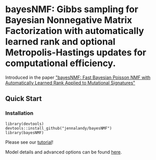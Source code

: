# bayesNMF: Gibbs sampling for Bayesian Nonnegative Matrix Factorization with automatically learned rank and optional Metropolis-Hastings updates for computational efficiency.

Introduced in the paper ["bayesNMF: Fast Bayesian Poisson NMF with Automatically Learned Rank Applied to Mutational Signatures"](https://arxiv.org/abs/2502.18674)

## Quick Start

### Installation

```{r}
library(devtools)
devtools::install_github("jennalandy/bayesNMF")
library(bayesNMF)
```

Please see our [tutorial](vignettes/bayesNMF_tutorial.pdf)!

Model details and advanced options can be found [here](vignettes/advanced.pdf).
